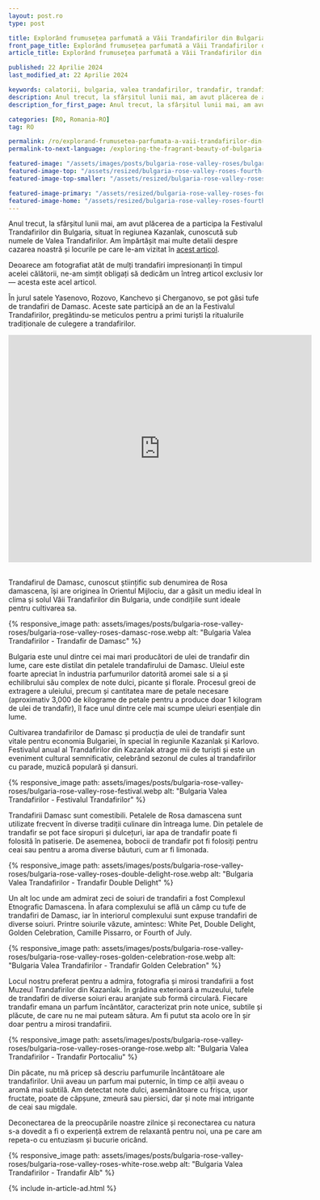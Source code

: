 ```yaml
---
layout: post.ro
type: post

title: Explorând frumusețea parfumată a Văii Trandafirilor din Bulgaria #up in browser, max 60 chars
front_page_title: Explorând frumusețea parfumată a Văii Trandafirilor din Bulgaria #shows on the front page
article_title: Explorând frumusețea parfumată a Văii Trandafirilor din Bulgaria #shows on article page

published: 22 Aprilie 2024
last_modified_at: 22 Aprilie 2024

keywords: calatorii, bulgaria, valea trandafirilor, trandafir, trandafiri, festivalul trandafirilor, trandafir bulgaresc, damascena, kazanluk, muzeul trandafirilor, Kazanlak
description: Anul trecut, la sfârșitul lunii mai, am avut plăcerea de a participa la Festivalul Trandafirilor din Bulgaria, situat în regiunea Kazanlak, cunoscută sub numele de Valea Trandafirilor. Deoarece am fotografiat atât de mulți trandafiri impresionanți în timpul acelei călătorii, ne-am simțit obligați să dedicăm un întreg articol exclusiv lor — acesta este acel articol. #max 160 chars
description_for_first_page: Anul trecut, la sfârșitul lunii mai, am avut plăcerea de a participa la Festivalul Trandafirilor din Bulgaria, situat în regiunea Kazanlak, cunoscută sub numele de Valea Trandafirilor. Deoarece am fotografiat atât de mulți trandafiri impresionanți în timpul acelei călătorii, ne-am simțit obligați să dedicăm un întreg articol exclusiv lor — acesta este acel articol.

categories: [RO, Romania-RO]
tag: RO

permalink: /ro/explorand-frumusetea-parfumata-a-vaii-trandafirilor-din-bulgaria/
permalink-to-next-language: /exploring-the-fragrant-beauty-of-bulgaria-s-valley-of-roses/

featured-image: "/assets/images/posts/bulgaria-rose-valley-roses/bulgaria-rose-valley-roses-fourth-of-july-rose.webp" # full size, poate fi empty daca featured-image-top e empty
featured-image-top: "/assets/resized/bulgaria-rose-valley-roses-fourth-of-july-rose-1600x900.webp" # prima poza din articol, poate fi empty
featured-image-top-smaller: "/assets/resized/bulgaria-rose-valley-roses-fourth-of-july-rose-800x450.webp" # 800

featured-image-primary: "/assets/resized/bulgaria-rose-valley-roses-fourth-of-july-rose-800x450.webp" # poza care apare pe prima pagina landscape
featured-image-home: "/assets/resized/bulgaria-rose-valley-roses-fourth-of-july-rose-800x450.webp" # poza care apare pe prima pagina square
---
```

Anul trecut, la sfârșitul lunii mai, am avut plăcerea de a participa la Festivalul Trandafirilor din Bulgaria, situat în regiunea Kazanlak, cunoscută sub numele de Valea Trandafirilor.
Am împărtășit mai multe detalii despre cazarea noastră și locurile pe care le-am vizitat în [acest articol](/ro/bulgaria-valea-trandafirilor-festivalul-trandafirilor/).

Deoarece am fotografiat atât de mulți trandafiri impresionanți în timpul acelei călătorii, ne-am simțit obligați să dedicăm un întreg articol exclusiv lor — acesta este acel articol.


În jurul satele Yasenovo, Rozovo, Kanchevo și Cherganovo, se pot găsi tufe de trandafiri de Damasc. Aceste sate participă an de an la Festivalul Trandafirilor, pregătindu-se meticulos pentru a primi turiști la ritualurile tradiționale de culegere a trandafirilor.

<div class="ratio ratio-16x9 mb-3">
    <iframe src="https://www.google.com/maps/embed?pb=!1m40!1m12!1m3!1d187912.2364613692!2d25.1957492079984!3d42.616226544634884!2m3!1f0!2f0!3f0!3m2!1i1024!2i768!4f13.1!4m25!3e0!4m5!1s0x40a8504cec906a33%3A0xa00a014cd0f0860!2sRozovo%2C%20Stara%20Zagora%2C%20Bulgaria!3m2!1d42.5621953!2d25.4135182!4m5!1s0x40a9abd2dca92ba9%3A0xa00a014cd0f68e0!2zNjE0NyDQr9GB0LXQvdC-0LLQviwgQnVsZ2FyaWE!3m2!1d42.6874365!2d25.2508172!4m5!1s0x40a8500981a07b1f%3A0xa00a014cd0e80e0!2sKanchevo%2C%206164%2C%20Bulgaria!3m2!1d42.5438055!2d25.4512783!4m5!1s0x40a850b97d3cc6d9%3A0xa00a014cd0f48c0!2sCherganovo%2C%206139%2C%20Bulgaria!3m2!1d42.585661699999996!2d25.470294799999998!5e0!3m2!1sen!2sro!4v1713780784256!5m2!1sen!2sro" width="600" height="450" style="border:0;" allowfullscreen="" loading="lazy"></iframe>
</div>
<br />

Trandafirul de Damasc, cunoscut științific sub denumirea de Rosa damascena, își are originea în Orientul Mijlociu, dar a găsit un mediu ideal în clima și solul Văii Trandafirilor din Bulgaria, unde condițiile sunt ideale pentru cultivarea sa.

{% responsive_image path: assets/images/posts/bulgaria-rose-valley-roses/bulgaria-rose-valley-roses-damasc-rose.webp alt: "Bulgaria Valea Trandafirilor - Trandafir de Damasc" %}

Bulgaria este unul dintre cei mai mari producători de ulei de trandafir din lume, care este distilat din petalele trandafirului de Damasc. Uleiul este foarte apreciat în industria parfumurilor datorită aromei sale si a și echilibrului său complex de note dulci, picante și florale. Procesul greoi de extragere a uleiului, precum și cantitatea mare de petale necesare (aproximativ 3,000 de kilograme de petale pentru a produce doar 1 kilogram de ulei de trandafir), îl face unul dintre cele mai scumpe uleiuri esențiale din lume.

Cultivarea trandafirilor de Damasc și producția de ulei de trandafir sunt vitale pentru economia Bulgariei, în special în regiunile Kazanlak și Karlovo. Festivalul anual al Trandafirilor din Kazanlak atrage mii de turiști și este un eveniment cultural semnificativ, celebrând sezonul de cules al trandafirilor cu parade, muzică populară și dansuri.

{% responsive_image path: assets/images/posts/bulgaria-rose-valley-roses/bulgaria-rose-valley-rose-festival.webp alt: "Bulgaria Valea Trandafirilor - Festivalul Trandafirilor" %}

Trandafirii Damasc sunt comestibili. Petalele de Rosa damascena sunt utilizate frecvent în diverse tradiții culinare din întreaga lume. 
Din petalele de trandafir se pot face siropuri și dulcețuri, iar apa de trandafir poate fi folosită în patiserie. De asemenea, bobocii de trandafir pot fi folosiți pentru ceai sau pentru a aroma diverse băuturi, cum ar fi limonada.

{% responsive_image path: assets/images/posts/bulgaria-rose-valley-roses/bulgaria-rose-valley-roses-double-delight-rose.webp alt: "Bulgaria Valea Trandafirilor - Trandafir Double Delight" %}

Un alt loc unde am admirat zeci de soiuri de trandafiri a fost Complexul Etnografic Damascena. În afara complexului se află un câmp cu tufe de trandafiri de Damasc, iar în interiorul complexului sunt expuse trandafiri de diverse soiuri. 
Printre soiurile văzute, amintesc: White Pet, Double Delight, Golden Celebration, Camille Pissarro, or Fourth of July. 

{% responsive_image path: assets/images/posts/bulgaria-rose-valley-roses/bulgaria-rose-valley-roses-golden-celebration-rose.webp alt: "Bulgaria Valea Trandafirilor - Trandafir Golden Celebration" %}

Locul nostru preferat pentru a admira, fotografia și mirosi trandafirii a fost Muzeul Trandafirilor din Kazanlak. În grădina exterioară a muzeului, tufele de trandafiri de diverse soiuri erau aranjate sub formă circulară. Fiecare trandafir emana un parfum încântător, caracterizat prin note unice, subtile și plăcute, de care nu ne mai puteam sătura. 
Am fi putut sta acolo ore în șir doar pentru a mirosi trandafirii.

{% responsive_image path: assets/images/posts/bulgaria-rose-valley-roses/bulgaria-rose-valley-roses-orange-rose.webp alt: "Bulgaria Valea Trandafirilor - Trandafir Portocaliu" %}

Din păcate, nu mă pricep să descriu parfumurile încântătoare ale trandafirilor. Unii aveau un parfum mai puternic, în timp ce alții aveau o aromă mai subtilă.
Am detectat note dulci, asemănătoare cu frișca, ușor fructate, poate de căpșune, zmeură sau piersici, dar și note mai intrigante de ceai sau migdale.

Deconectarea de la preocupările noastre zilnice și reconectarea cu natura s-a dovedit a fi o experiență extrem de relaxantă pentru noi, una pe care am repeta-o cu entuziasm și bucurie oricând.

{% responsive_image path: assets/images/posts/bulgaria-rose-valley-roses/bulgaria-rose-valley-roses-white-rose.webp alt: "Bulgaria Valea Trandafirilor - Trandafir Alb" %}

{% include in-article-ad.html %}